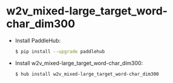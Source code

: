 # w2v_mixed-large_target_word-char_dim300
* Install PaddleHub: 

    ```bash
    $ pip install --upgrade paddlehub
    ```

* Install w2v_mixed-large_target_word-char_dim300: 

    ```bash
    $ hub install w2v_mixed-large_target_word-char_dim300
    ```
